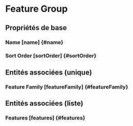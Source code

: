#  Feature Group
<!--- THIS FILE IS GENERATED PLEASE DO NOT EDIT IT DIRECTLY --->



## Propriétés de base

### Name [name] {#name}
        

### Sort Order [sortOrder] {#sortOrder}
        


## Entités associées (unique)

###  Feature Family [featureFamily] {#featureFamily}
        


## Entités associées (liste)

###  Features [features] {#features}
        




